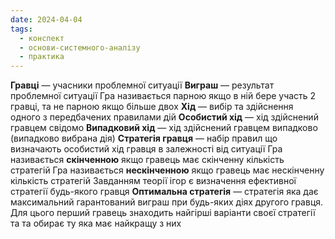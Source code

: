 ```yaml
---
date: 2024-04-04
tags:
  - конспект
  - основи-системного-аналізу
  - практика
---
```

**Гравці** — учасники проблемної ситуації
**Виграш** — результат проблемної ситуації
Гра називається парною якщо в ній бере участь 2 гравці, та не парною якщо більше двох
**Хід** — вибір та здійснення одного з передбачених правилами дій
**Особистий хід** — хід здійснений гравцем свідомо
**Випадковий хід** — хід здійснений гравцем випадково (випадково вибрана дія)
**Стратегія гравця** — набір правил що визначають особистий хід гравця в залежності від ситуації
Гра називається **скінченною** якщо гравець має скінченну кількість стратегій
Гра називається **нескінченною** якщо гравець має нескінченну кількість стратегій
Завданням теорії ігор є визначення ефективної стратегії будь-якого гравця
**Оптимальна стратегія** — стратегія яка дає максимальний гарантований виграш при будь-яких діях другого гравця. Для цього перший гравець знаходить найгірші варіанти своєї стратегії та та обирає ту яка має найкращу з них
